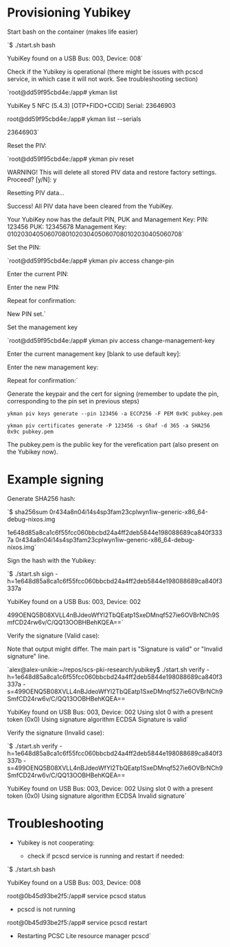<!--
    Copyright 2023 TII (SSRC) and the Ghaf contributors
    SPDX-License-Identifier: CC-BY-SA-4.0
-->


# Provisioning Yubikey


Start bash on the container (makes life easier)

`$ ./start.sh bash

YubiKey found on a USB Bus: 003, Device: 008`

Check if the Yubikey is operational (there might be issues with pcscd service, in which case it will not work. See troubleshooting section)

`root@dd59f95cbd4e:/app# ykman list

YubiKey 5 NFC (5.4.3) [OTP+FIDO+CCID] Serial: 23646903

root@dd59f95cbd4e:/app# ykman list --serials

23646903`

Reset the PIV:

`root@dd59f95cbd4e:/app# ykman piv reset

WARNING! This will delete all stored PIV data and restore factory settings. Proceed? [y/N]: y

Resetting PIV data...

Success! All PIV data have been cleared from the YubiKey.

Your YubiKey now has the default PIN, PUK and Management Key:
	PIN:	123456
	PUK:	12345678
	Management Key:	010203040506070801020304050607080102030405060708`

Set the PIN:

`root@dd59f95cbd4e:/app# ykman piv access change-pin

Enter the current PIN:

Enter the new PIN:

Repeat for confirmation:

New PIN set.`

Set the management key

`root@dd59f95cbd4e:/app# ykman piv access change-management-key

Enter the current management key [blank to use default key]:

Enter the new management key:

Repeat for confirmation:`


Generate the keypair and the cert for signing (remember to update the pin, corresponding to the pin set in previous steps)

`ykman piv keys generate --pin 123456 -a ECCP256 -F PEM 0x9C pubkey.pem`

`ykman piv certificates generate -P 123456 -s Ghaf -d 365 -a SHA256 0x9c pubkey.pem`

The pubkey.pem is the public key for the verefication part (also present on the Yubikey now).


# Example signing


Generate SHA256 hash:

`$ sha256sum 0r434a8n04i14s4sp3fam23cplwyn1iw-generic-x86_64-debug-nixos.img

1e648d85a8ca1c6f55fcc060bbcbd24a4ff2deb5844e198088689ca840f3337a  0r434a8n04i14s4sp3fam23cplwyn1iw-generic-x86_64-debug-nixos.img`

Sign the hash with the Yubikey:

`$ ./start.sh sign -h=1e648d85a8ca1c6f55fcc060bbcbd24a4ff2deb5844e198088689ca840f3337a

YubiKey found on a USB Bus: 003, Device: 002

499OENQ5B08XVLL4nBJdeoWfYl2TbQEatp1SxeDMnqf527ie6OVBrNCh9SmfCD24rw6v/C/QQ13OOBHBehKQEA==`

Verify the signature (Valid case):

Note that output might differ. The main part is "Signature is valid" or "Invalid signature" line.


`alex@alex-unikie:~/repos/scs-pki-research/yubikey$ ./start.sh verify -h=1e648d85a8ca1c6f55fcc060bbcbd24a4ff2deb5844e198088689ca840f3337a -s=499OENQ5B08XVLL4nBJdeoWfYl2TbQEatp1SxeDMnqf527ie6OVBrNCh9SmfCD24rw6v/C/QQ13OOBHBehKQEA==

YubiKey found on USB Bus: 003, Device: 002
Using slot 0 with a present token (0x0)
Using signature algorithm ECDSA
Signature is valid`


Verify the signature (Invalid case):


`$ ./start.sh verify -h=1e648d85a8ca1c6f55fcc060bbcbd24a4ff2deb5844e198088689ca840f3337b -s=499OENQ5B08XVLL4nBJdeoWfYl2TbQEatp1SxeDMnqf527ie6OVBrNCh9SmfCD24rw6v/C/QQ13OOBHBehKQEA==

YubiKey found on USB Bus: 003, Device: 002
Using slot 0 with a present token (0x0)
Using signature algorithm ECDSA
Invalid signature`


# Troubleshooting

- Yubikey is not cooperating:

  - check if pcscd service is running and restart if needed:

`$ ./start.sh bash

YubiKey found on a USB Bus: 003, Device: 008

root@0b45d93be2f5:/app# service pcscd status

* pcscd is not running

root@0b45d93be2f5:/app# service pcscd restart

* Restarting PCSC Lite resource manager pcscd`